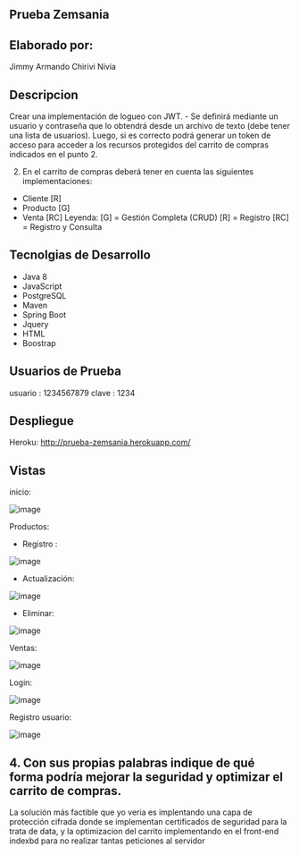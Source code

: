 ## Prueba Zemsania

## Elaborado por:

Jimmy Armando Chirivi Nivia

## Descripcion

Crear una implementación de logueo con JWT. - Se definirá mediante un usuario y contraseña que lo obtendrá desde un archivo de texto (debe tener una lista de usuarios). Luego, si es correcto podrá generar un token de acceso para acceder a los recursos protegidos del carrito de compras indicados en el punto 2.

2.	En el carrito de compras deberá tener en cuenta las siguientes implementaciones:
-	Cliente [R]
-	Producto [G]
-	Venta [RC]
Leyenda:
[G] = Gestión Completa (CRUD)
[R] = Registro
[RC] = Registro y Consulta



## Tecnolgias de Desarrollo

- Java 8
- JavaScript 
- PostgreSQL
- Maven
- Spring Boot
- Jquery
- HTML
- Boostrap

## Usuarios de Prueba

usuario : 1234567879
clave : 1234

## Despliegue

Heroku: http://prueba-zemsania.herokuapp.com/

## Vistas

inicio: 

![image](https://user-images.githubusercontent.com/48265107/95799910-bdf06c80-0cbb-11eb-82ba-3727481bf675.png)

Productos: 

- Registro :

![image](https://user-images.githubusercontent.com/48265107/95799964-eaa48400-0cbb-11eb-9b99-9173473dded9.png)

- Actualización: 

![image](https://user-images.githubusercontent.com/48265107/95800038-17589b80-0cbc-11eb-96ba-d5d756055297.png)

- Eliminar: 

![image](https://user-images.githubusercontent.com/48265107/95800080-31927980-0cbc-11eb-8fb4-bfc07f21d1f2.png)


Ventas:

![image](https://user-images.githubusercontent.com/48265107/95800137-50910b80-0cbc-11eb-8cf2-c0ee7f4d7863.png)


Login:

![image](https://user-images.githubusercontent.com/48265107/95800177-63a3db80-0cbc-11eb-8b06-e5e55ac11ffb.png)

Registro usuario:

![image](https://user-images.githubusercontent.com/48265107/95800232-8d5d0280-0cbc-11eb-90b2-1f51ef06b0a9.png)

## 4.	Con sus propias palabras indique de qué forma podría mejorar la seguridad y optimizar el carrito de compras.

La solución más factible que yo veria es implentando una capa de protección cifrada donde se implementan certificados de seguridad para la trata de data,
y la optimizacion del carrito implementando en el front-end indexbd para no realizar tantas peticiones al servidor

